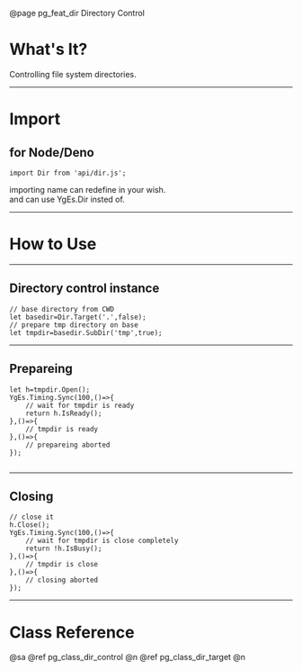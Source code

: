 ﻿@page pg_feat_dir Directory Control

# What's It?

Controlling file system directories.  

-----
# Import

## for Node/Deno

```
import Dir from 'api/dir.js';
```
importing name can redefine in your wish.  
and can use YgEs.Dir insted of.  

-----
# How to Use

-----
## Directory control instance

```
// base directory from CWD 
let basedir=Dir.Target('.',false);
// prepare tmp directory on base 
let tmpdir=basedir.SubDir('tmp',true);
```

-----
## Prepareing

```
let h=tmpdir.Open();
YgEs.Timing.Sync(100,()=>{
	// wait for tmpdir is ready 
	return h.IsReady();
},()=>{
	// tmpdir is ready 
},()=>{
	// prepareing aborted 
});


```

-----
## Closing

```
// close it 
h.Close();
YgEs.Timing.Sync(100,()=>{
	// wait for tmpdir is close completely 
	return !h.IsBusy();
},()=>{
	// tmpdir is close 
},()=>{
	// closing aborted 
});

```

-----
# Class Reference

@sa @ref pg_class_dir_control @n
	@ref pg_class_dir_target @n
